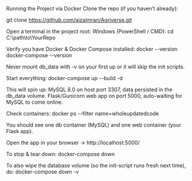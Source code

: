 Running the Project via Docker
Clone the repo (if you haven’t already):

git clone https://github.com/aizaimran/Agriverse.git

Open a terminal in the project root:
Windows (PowerShell / CMD):
cd C:\path\to\YourRepo

Verify you have Docker & Docker Compose installed:
docker --version
docker-compose --version

Never mount db_data with -v on your first up or it will skip the init scripts.

Start everything:
docker-compose up --build -d

This will spin up:
MySQL 8.0 on host port 3307, data persisted in the db_data volume.
Flask/Gunicorn web app on port 5000, auto-waiting for MySQL to come online.

Check containers:
docker ps --filter name=wholeupdatedcode

You should see one db container (MySQL) and one web container (your Flask app).

Open the app in your browser
→ http://localhost:5000/

To stop & tear down:
docker-compose down

To also wipe the database volume (so the init-script runs fresh next time), do:
docker-compose down -v

